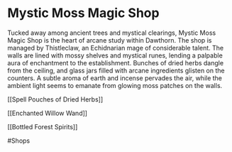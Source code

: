 # Mystic Moss Magic Shop

Tucked away among ancient trees and mystical clearings, Mystic Moss Magic Shop is the heart of arcane study within Dawthorn. The shop is managed by Thistleclaw, an Echidnarian mage of considerable talent. The walls are lined with mossy shelves and mystical runes, lending a palpable aura of enchantment to the establishment. Bunches of dried herbs dangle from the ceiling, and glass jars filled with arcane ingredients glisten on the counters. A subtle aroma of earth and incense pervades the air, while the ambient light seems to emanate from glowing moss patches on the walls.

[[Spell Pouches of Dried Herbs]]

[[Enchanted Willow Wand]]

[[Bottled Forest Spirits]]


#Shops